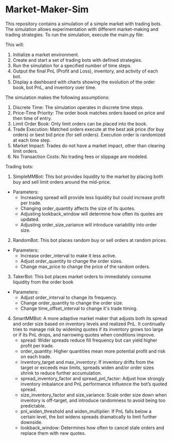# Market-Maker-Sim
This repository contains a simulation of a simple market with trading bots. The simulation allows experimentation with different market-making and trading strategies. To run the simulation, execute the main.py file:

This will:
1. Initialize a market environment.
2. Create and start a set of trading bots with defined strategies.
3. Run the simulation for a specified number of time steps.
4. Output the final PnL (Profit and Loss), inventory, and activity of each bot.
5. Display a dashboard with charts showing the evolution of the order book, bot PnL, and inventory over time.

The simulation makes the following assumptions:
1. Discrete Time: The simulation operates in discrete time steps.
2. Price-Time Priority: The order book matches orders based on price and then time of entry.
3. Limit Order Book: Only limit orders can be placed into the book.
4. Trade Execution: Matched orders execute at the best ask price (for buy orders) or best bid price (for sell orders). Execution order is randomized at each time step. 
5. Market Impact: Trades do not have a market impact, other than clearing limit orders.
6. No Transaction Costs: No trading fees or slippage are modeled.

Trading bots:
1. SimpleMMBot: This bot provides liquidity to the market by placing both buy and sell limit orders around the mid-price.
- Parameters:
    - Increasing spread will provide less liquidity but could increase profit per trade.
    - Changing order_quantity affects the size of its quotes.
    - Adjusting lookback_window will determine how often its quotes are updated.
    - Adjusting order_size_variance will introduce variability into order size.
2. RandomBot: This bot places random buy or sell orders at random prices.
- Parameters:
    - Increase order_interval to make it less active.
    - Adjust order_quantity to change the order sizes.
    - Change max_price to change the price of the random orders.
3. TakerBot: This bot places market orders to immediately consume liquidity from the order book 
- Parameters:
    - Adjust order_interval to change its frequency.
    - Change order_quantity to change the order size.
    - Change time_offset_interval to change it's trade timing.
4. SmartMMBot: A more adaptive market maker that adjusts both its spread and order size based on inventory levels and realized PnL. It continually tries to manage risk by widening quotes if its inventory grows too large or if its PnL drops, and narrowing quotes when conditions improve.
    - spread: Wider spreads reduce fill frequency but can yield higher profit per trade.
    - order_quantity: Higher quantities mean more potential profit and risk on each trade.
    - inventory_target and max_inventory: If inventory drifts from the target or exceeds max limits, spreads widen and/or order sizes shrink to reduce further accumulation.
    - spread_inventory_factor and spread_pnl_factor: Adjust how strongly inventory imbalance and PnL performance influence the bot’s quoted spread.
    - size_inventory_factor and size_variance: Scale order size down when inventory is off-target, and introduce randomness to avoid being too predictable.
    - pnl_widen_threshold and widen_multiplier: If PnL falls below a certain level, the bot widens spreads dramatically to limit further downside.
    - lookback_window: Determines how often to cancel stale orders and replace them with new quotes.